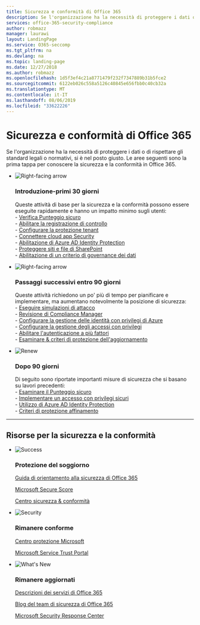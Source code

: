 ```yaml
---
title: Sicurezza e conformità di Office 365
description: Se l'organizzazione ha la necessità di proteggere i dati o di rispettare gli standard legali o normativi, si è nel posto giusto. In questa sezione è possibile conoscere la sicurezza e la conformità in Office 365
services: office-365-security-compliance
author: robmazz
manager: laurawi
layout: LandingPage
ms.service: O365-seccomp
ms.tgt_pltfrm: na
ms.devlang: na
ms.topic: landing-page
ms.date: 12/27/2018
ms.author: robmazz
ms.openlocfilehash: 1d5f3ef4c21a8771479f232f7347889b31b5fce2
ms.sourcegitcommit: 6122eb026c558a5126c40845e656fbb0c40cb32a
ms.translationtype: MT
ms.contentlocale: it-IT
ms.lasthandoff: 08/06/2019
ms.locfileid: "33622226"
---
```

# <a name="office-365-security-and-compliance"></a>Sicurezza e conformità di Office 365

Se l'organizzazione ha la necessità di proteggere i dati o di rispettare gli standard legali o normativi, si è nel posto giusto. Le aree seguenti sono la prima tappa per conoscere la sicurezza e la conformità in Office 365.

<ul class="cardsF panelContent">
    <li>
        <div class="cardSize">
            <div class="cardPadding">
                <div class="card">
                    <div class="cardImageOuter">
                        <div class="cardImage">
                            <img src="https://docs.microsoft.com/office/media/icons/caret-right-blue.svg" alt="Right-facing arrow" />
                        </div>
                    </div>
                    <div class="cardText">
                        <h3>Introduzione-primi 30 giorni</h3>
                <p>Queste attività di base per la sicurezza e la conformità possono essere eseguite rapidamente e hanno un impatto minimo sugli utenti: <br> - <a href="microsoft-secure-score.md" target="_blank">Verifica Punteggio sicuro</a> <br> - <a href="search-the-audit-log-in-security-and-compliance.md">Abilitare la registrazione di controllo</a> <br> - <a href="tenant-wide-setup-for-increased-security.md">Configurare la protezione tenant</a> <br> - <a href="https://docs.microsoft.com/cloud-app-security/connect-office-365-to-microsoft-cloud-app-security">Connettere cloud app Security</a> <br> - <a href="https://docs.microsoft.com/azure/active-directory/active-directory-identityprotection-enable">Abilitazione di Azure AD Identity Protection</a> <br> - <a href="https://docs.microsoft.com/office365/enterprise/secure-sharepoint-online-sites-and-files">Proteggere siti e file di SharePoint</a> <br> - <a href="configure-supervision-policies.md">Abilitazione di un criterio di governance dei dati</a> </p>
                    </div>
                </div>
            </div>
        </div>
    </li>
    <li>
        <div class="cardSize">
            <div class="cardPadding">
                <div class="card">
                    <div class="cardImageOuter">
                        <div class="cardImage">
                            <img src="https://docs.microsoft.com/office/media/icons/caret-right-blue.svg" alt="Right-facing arrow" />
                        </div>
                    </div>
                    <div class="cardText">
                        <h3>Passaggi successivi entro 90 giorni</h3>
                        <p>Queste attività richiedono un po' più di tempo per pianificare e implementare, ma aumentano notevolmente la posizione di sicurezza: <br> - <a href="attack-simulator.md">Eseguire simulazioni di attacco</a> <br> - <a href="meet-data-protection-and-regulatory-reqs-using-microsoft-cloud.md">Revisione di Compliance Manager</a> <br> - <a href="https://docs.microsoft.com/azure/active-directory/privileged-identity-management/pim-configure">Configurare la gestione delle identità con privilegi di Azure</a> <br> - <a href="privileged-access-management-configuration.md">Configurare la gestione degli accessi con privilegi</a>  <br> - <a href="https://docs.microsoft.com/azure/active-directory/authentication/concept-mfa-howitworks">Abilitare l'autenticazione a più fattori</a> <br> - <a href="protect-against-threats.md">Esaminare & criteri di protezione dell'aggiornamento</a> </p>
                    </div>
                </div>
            </div>
        </div>
    </li>
    <li>
        <div class="cardSize">
            <div class="cardPadding">
                <div class="card">
                    <div class="cardImageOuter">
                        <div class="cardImage">
                            <img src="https://docs.microsoft.com/office/media/icons/renew.svg" alt="Renew" />
                        </div>
                    </div>
                    <div class="cardText">
                        <h3>Dopo 90 giorni</h3>
                        <p>Di seguito sono riportate importanti misure di sicurezza che si basano su lavori precedenti:<br>
                        - <a href="microsoft-secure-score.md" target="_blank">Esaminare il Punteggio sicuro</a><br>
                        - <a href="https://docs.microsoft.com/windows-server/identity/securing-privileged-access/securing-privileged-access">Implementare un accesso con privilegi sicuri</a><br>
                        - <a href="https://docs.microsoft.com/azure/active-directory/active-directory-identityprotection">Utilizzo di Azure AD Identity Protection</a><br>
                        - <a href="protect-against-threats.md">Criteri di protezione affinamento</a><br></p>
                    </div>
                </div>
            </div>
        </div>
    </li>
</ul>

<hr>
<h2>Risorse per la sicurezza e la conformità</h2>

<ul class="panelContent cardsF">
    <li>
        <div class="cardSize">
            <div class="cardPadding">
                <div class="card">
                    <div class="cardImageOuter">
                        <div class="cardImage">
                            <img src="https://docs.microsoft.com/office/media/icons/success-blue.svg" alt="Success" data-linktype="external">
                        </div>
                    </div>
                    <div class="cardText">
                        <h3>Protezione del soggiorno</h3>
                        <p><a href="security-roadmap.md">Guida di orientamento alla sicurezza di Office 365</a></p>
                        <p><a href="microsoft-secure-score.md" target="_blank">Microsoft Secure Score</a></p>
                        <p><a href="https://protection.office.com" target="_blank">Centro sicurezza & conformità</a></p>
                    </div>
                </div>
            </div>
        </div>
    </li>
    <li>
        <div class="cardSize">
            <div class="cardPadding">
                <div class="card">
                    <div class="cardImageOuter">
                        <div class="cardImage">
                            <img src="https://docs.microsoft.com/office/media/icons/security-blue.svg" alt="Security" data-linktype="external">
                        </div>
                    </div>
                    <div class="cardText">
                        <h3>Rimanere conforme</h3>
                        <p><a href="https://www.microsoft.com/trustcenter" target="_blank">Centro protezione Microsoft</a></p>
                        <p><a href="https://servicetrust.microsoft.com" target="_blank">Microsoft Service Trust Portal</a></p>
                    </div>
                </div>
            </div>
        </div>
    </li>
    <li>
        <div class="cardSize">
            <div class="cardPadding">
                <div class="card">
                    <div class="cardImageOuter">
                        <div class="cardImage">
                            <img src="https://docs.microsoft.com/office/media/icons/whats-new-megaphone-blue.svg" alt="What's New" data-linktype="external">
                        </div>
                    </div>
                    <div class="cardText">
                        <h3>Rimanere aggiornati</h3>
                        <p><a href="https://docs.microsoft.com/office365/servicedescriptions/office-365-service-descriptions-technet-library" target="_blank">Descrizioni dei servizi di Office 365</a></p>
                        <p><a href="https://blogs.technet.microsoft.com/office365security" target="_blank">Blog del team di sicurezza di Office 365</a></p>
                        <p><a href="https://www.microsoft.com/msrc" target="_blank">Microsoft Security Response Center</a></p>
                    </div>
                </div>
            </div>
        </div>
    </li>
</ul>
